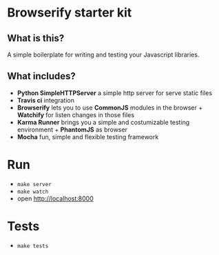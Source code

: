 # Browserify starter kit

## What is this?
A simple boilerplate for writing and testing your Javascript libraries.

## What includes?

* **Python SimpleHTTPServer** a simple http server for serve static files
* **Travis ci** integration
* **Browserify** lets you to use **CommonJS** modules in the browser + **Watchify** for listen changes in those files
* **Karma Runner** brings you a simple and costumizable testing environment + **PhantomJS** as browser
* **Mocha** fun, simple and flexible testing framework

# Run

* `make server`
* `make watch`
* open [http://localhost:8000](http://localhost:8000)

# Tests
* `make tests`